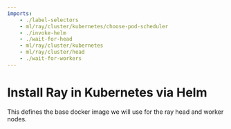 ```yaml
---
imports:
    - ./label-selectors
    - ml/ray/cluster/kubernetes/choose-pod-scheduler
    - ./invoke-helm
    - ./wait-for-head
    - ml/ray/cluster/kubernetes
    - ml/ray/cluster/head
    - ./wait-for-workers
---
```


# Install Ray in Kubernetes via Helm

This defines the base docker image we will use for the ray head and worker nodes.

